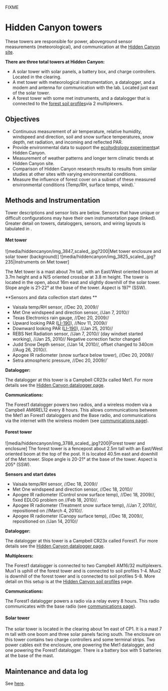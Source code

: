 FIXME

# Hidden Canyon towers

These towers are responsible for power, aboveground sensor measurements
(meteorological), and communication at the [Hidden Canyon site](hiddencanyon/hc_sitedescription.md).

 **There are three total towers at Hidden Canyon:**

* A solar tower with solar panels, a battery box, and charge controllers. Located in the clearing.
* A met tower with meteorological instrumentation, a datalogger, and a modem and antenna for communication with the lab. Located just east of the solar tower.
* A forest tower with some met instruments, and a datalogger that is connected to the [forest soil profiles](hiddencanyon/hc_soilprofiles.md)via 2 multiplexers.

## Objectives

- Continuous measurement of air temperature, relative humidity, windspeed and direction, soil and snow surface temperatures, snow depth, net radiation, and incoming and reflected PAR.
- Provide environmental data to support the [ecohydrology experiments](hiddencanyon/hc_overview.md)at Hidden Canyon.
- Measurement of weather patterns and longer term climatic trends at Hidden Canyon site. 
- Comparison of Hidden Canyon research results to results from similar studies at other sites with varying environmental conditions.
- Measure the influence of forest cover on a subset of these measured environmental conditions (Temp/RH, surface temps, wind).`

## Methods and Instrumentation

Tower descriptions and sensor lists are below. Sensors that have unique
or difficult configurations may have their own instrumentation page
(linked). Greater detail on towers, dataloggers, sensors, and wiring
layouts is tabulated in .

#### Met tower

![media/hiddencanyon/img_3847_scaled_.jpg?200|Met tower enclosure and
solar tower (background)] ![media/hiddencanyon/img_3825_scaled_.jpg?235|Instruments on Met tower]

The Met tower is a mast about 7m tall, with an East/West oriented boom
at 3.7m height and a N/S oriented crossbar at 3.8 m height. The tower is
located in the open, about 16m east and slightly downhill of the solar
tower. Slope angle is 21-22° at the base of the tower. Aspect is 197°
(SSW).

 **Sensors and data collection start dates **

- Vaisala temp/RH sensor, //Dec 20, 2009//
- Met One windspeed and direction sensor, //Jan 7, 2010//
- Texas Electronics rain gauge, //Dec 20, 2009//
- Upward looking PAR ([LI-190](:instruments:li-190)), //Nov 11, 2009//
- Downward looking PAR ([LI-190](:instruments:li-190)), //Jan 25, 2010//
- REBS Net Radiation sensor, //Jan 7, 2010// (day windset started working), //Jan 25, 2010// Negative correction factor changed
- Judd Snow Depth sensor, //Jan 14, 2010//, offset changed to 340cm //Aug 26, 2010//.
- Apogee IR radiometer (snow surface below tower), //Dec 20, 2009//
- Setra atmospheric pressure, //Dec 20, 2009//`

 **Datalogger:**

The datalogger at this tower is a Campbell CR23x called Met1. For more
details see the [Hidden Canyon datalogger page](hiddencanyon/hc_dataloggers.md).

 **Communications:**

The Forest1 datalogger powers two radios, and a wireless modem via a
Campbell AM6REL12 every 8 hours. This allows communications between the
Met1 an Forest1 dataloggers and the Base radio, and communications via
the internet with the wireless modem (see [communications page](hiddencanyon/hc_communicationsystem.md)).

#### Forest tower

![media/hiddencanyon/img_3788_scaled_.jpg?200|Forest tower and
enclosure] The forest tower is a fencepost about 2.5m tall with an
East/West oriented boom at the top of the post. It is located 40.5m east
and downhill of the Met tower. Slope angle is 20-21° at the base of the
tower. Aspect is 205° (SSW).

 **Sensors and start dates**

- Vaisala temp/RH sensor, //Dec 18, 2009//
- Met One windspeed and direction sensor, //Dec 18, 2010//
- Apogee IR radiometer (Control snow surface temp), //Dec 18, 2009//, fixed EDLOG problem on //Feb 18, 2010//.
- Apogee IR radiometer (Treatment snow surface temp), //Jan 7, 2010//, repositioned on //March 4, 2010//.
- Apogee IR radiometer (Canopy surface temp), //Dec 18, 2009//, repositioned on //Jan 14, 2010//

 **Datalogger:**

The datalogger at this tower is a Campbell CR23x called Forest1. For
more details see the [Hidden Canyon datalogger page](hiddencanyon/hc_dataloggers.md).

 **Multiplexers:**

The Forest1 datalogger is connected to two Campbell AM16/32
multiplexers. Mux1 is uphill of the forest tower and is connected to
soil profiles 1-4. Mux2 is downhill of the forest tower and is connected
to soil profiles 5-8. More detail on this setup is at the [Hidden Canyon
soil profiles](hiddencanyon/hc_soilprofiles.md) page.

 **Communications:**

The Forest1 datalogger powers a radio via a relay every 8 hours. This
radio communicates with the base radio (see [communications
page](hiddencanyon/hc_communicationsystem.md)).

#### Solar tower

The solar tower is located in the clearing about 1m east of CP1. It is a
mast 7 m tall with one boom and three solar panels facing south. The
enclosure on this tower contains two charge controllers and some
terminal strips. Two power cables exit the enclosure, one powering the
Met1 datalogger, and one powering the Forest1 datalogger. There is a
battery box with 5 batteries at the base of the mast.

## Maintenance and data log

See [here](hiddencanyon/hc_mettowerlog_1.md).
